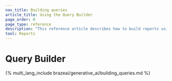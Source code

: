 ```yaml
---
nav_title: Building queries
article_title: Using the Query Builder
page_order: 0
page_type: reference
description: "This reference article describes how to build reports using Braze data from Snowflake in the Query Builder."
tool: Reports
---
```


# Query Builder

{% multi_lang_include brazeai/generative_ai/building_queries.md %}